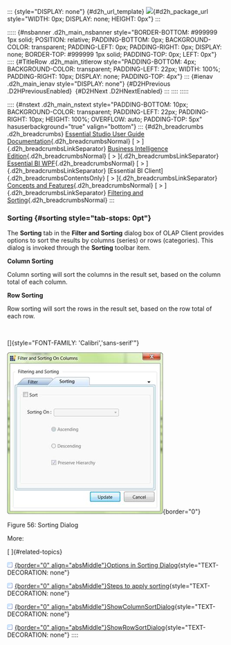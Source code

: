 ::: {style="DISPLAY: none"}
[](ms-xhelp:///?Id=d2h_url_template){#d2h_url_template} ![](!package_url!){#d2h_package_url style="WIDTH: 0px; DISPLAY: none; HEIGHT: 0px"}
:::

::::: {#nsbanner .d2h_main_nsbanner style="BORDER-BOTTOM: #999999 1px solid; POSITION: relative; PADDING-BOTTOM: 0px; BACKGROUND-COLOR: transparent; PADDING-LEFT: 0px; PADDING-RIGHT: 0px; DISPLAY: none; BORDER-TOP: #999999 1px solid; PADDING-TOP: 0px; LEFT: 0px"}
:::: {#TitleRow .d2h_main_titlerow style="PADDING-BOTTOM: 4px; BACKGROUND-COLOR: transparent; PADDING-LEFT: 22px; WIDTH: 100%; PADDING-RIGHT: 10px; DISPLAY: none; PADDING-TOP: 4px"}
::: {#ienav .d2h_main_ienav style="DISPLAY: none"}
[](ms-xhelp:///?Id=afd7f83c-f87c-4ed0-acad-73bb07833462){#D2HPrevious .D2HPreviousEnabled}  [](ms-xhelp:///?Id=ba2a059c-2113-4211-a74f-50d9c7baa80d){#D2HNext .D2HNextEnabled}
:::
::::
:::::

:::: {#nstext .d2h_main_nstext style="PADDING-BOTTOM: 10px; BACKGROUND-COLOR: transparent; PADDING-LEFT: 22px; PADDING-RIGHT: 10px; HEIGHT: 100%; OVERFLOW: auto; PADDING-TOP: 5px" hasuserbackground="true" valign="bottom"}
::: {#d2h_breadcrumbs .d2h_breadcrumbs}
[Essential Studio User Guide Documentation](ms-xhelp:///?Id=12457748-09e3-4d74-a240-8e049cedf030){.d2h_breadcrumbsNormal} [ \> ]{.d2h_breadcrumbsLinkSeparator} [Business Intelligence Edition](ms-xhelp:///?Id=fdf33dd8-62b2-47b9-ad7b-fc50e590bca5){.d2h_breadcrumbsNormal} [ \> ]{.d2h_breadcrumbsLinkSeparator} [Essential BI WPF](ms-xhelp:///?Id=41e3d586-d922-4a01-8272-679fe4ae7343){.d2h_breadcrumbsNormal} [ \> ]{.d2h_breadcrumbsLinkSeparator} [Essential BI Client]{.d2h_breadcrumbsContentsOnly} [ \> ]{.d2h_breadcrumbsLinkSeparator} [Concepts and Features](ms-xhelp:///?Id=ac4d4da8-25e2-4317-98b8-e507a1eb5062){.d2h_breadcrumbsNormal} [ \> ]{.d2h_breadcrumbsLinkSeparator} [Filtering and Sorting](ms-xhelp:///?Id=90268294-d61e-4e6b-a5af-d5bcc73d122d){.d2h_breadcrumbsNormal}
:::

### Sorting {#sorting style="tab-stops: 0pt"}

The **Sorting** tab in the **Filter and Sorting** dialog box of OLAP Client provides options to sort the results by columns (series) or rows (categories). This dialog is invoked through the **Sorting** toolbar item.

**Column Sorting**

Column sorting will sort the columns in the result set, based on the column total of each column.

**Row Sorting**

Row sorting will sort the rows in the result set, based on the row total of each row.

 

[]{style="FONT-FAMILY: 'Calibri','sans-serif'"} 

![](ImagesExt/image40_79.jpg){border="0"}

Figure 56: Sorting Dialog

More:

[ ]{#related-topics}

[![](button.gif){border="0" align="absMiddle"}Options in Sorting Dialog](ms-xhelp:///?Id=5e62bd22-1587-4e7d-934f-dc448ea32fcf){style="TEXT-DECORATION: none"}

[![](button.gif){border="0" align="absMiddle"}Steps to apply sorting](ms-xhelp:///?Id=13f17a74-f75e-4db3-ab96-ced60ad00015){style="TEXT-DECORATION: none"}

[![](button.gif){border="0" align="absMiddle"}ShowColumnSortDialog](ms-xhelp:///?Id=a03436c9-4d1c-47e4-b9f8-61037120c937){style="TEXT-DECORATION: none"}

[![](button.gif){border="0" align="absMiddle"}ShowRowSortDialog](ms-xhelp:///?Id=bc1bfc57-10a0-448a-be7b-9d519415426f){style="TEXT-DECORATION: none"}
::::
